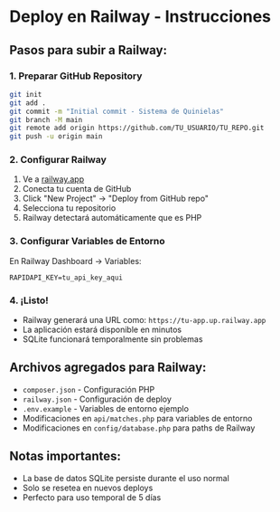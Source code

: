 # Deploy en Railway - Instrucciones

## Pasos para subir a Railway:

### 1. Preparar GitHub Repository
```bash
git init
git add .
git commit -m "Initial commit - Sistema de Quinielas"
git branch -M main
git remote add origin https://github.com/TU_USUARIO/TU_REPO.git
git push -u origin main
```

### 2. Configurar Railway
1. Ve a [railway.app](https://railway.app)
2. Conecta tu cuenta de GitHub
3. Click "New Project" → "Deploy from GitHub repo"
4. Selecciona tu repositorio
5. Railway detectará automáticamente que es PHP

### 3. Configurar Variables de Entorno
En Railway Dashboard → Variables:
```
RAPIDAPI_KEY=tu_api_key_aqui
```

### 4. ¡Listo!
- Railway generará una URL como: `https://tu-app.up.railway.app`
- La aplicación estará disponible en minutos
- SQLite funcionará temporalmente sin problemas

## Archivos agregados para Railway:
- `composer.json` - Configuración PHP
- `railway.json` - Configuración de deploy
- `.env.example` - Variables de entorno ejemplo
- Modificaciones en `api/matches.php` para variables de entorno
- Modificaciones en `config/database.php` para paths de Railway

## Notas importantes:
- La base de datos SQLite persiste durante el uso normal
- Solo se resetea en nuevos deploys
- Perfecto para uso temporal de 5 días